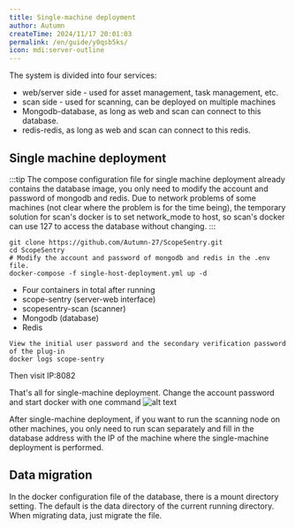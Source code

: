 ```yaml
---
title: Single-machine deployment
author: Autumn
createTime: 2024/11/17 20:01:03
permalink: /en/guide/y0qsb5ks/
icon: mdi:server-outline
---
```

The system is divided into four services:
- web/server side - used for asset management, task management, etc.
- scan side - used for scanning, can be deployed on multiple machines
- Mongodb-database, as long as web and scan can connect to this database.
- redis-redis, as long as web and scan can connect to this redis.

## Single machine deployment
:::tip
The compose configuration file for single machine deployment already contains the database image, you only need to modify the account and password of mongodb and redis. Due to network problems of some machines (not clear where the problem is for the time being), the temporary solution for scan's docker is to set network_mode to host, so scan's docker can use 127 to access the database without changing.
:::

```
git clone https://github.com/Autumn-27/ScopeSentry.git
cd ScopeSentry
# Modify the account and password of mongodb and redis in the .env file.
docker-compose -f single-host-deployment.yml up -d
```
- Four containers in total after running
- scope-sentry (server-web interface)
- scopesentry-scan (scanner)
- Mongodb (database)
- Redis

```
View the initial user password and the secondary verification password of the plug-in
docker logs scope-sentry
```

Then visit IP:8082

That's all for single-machine deployment. Change the account password and start docker with one command
![alt text](/images/docker-run.png)

After single-machine deployment, if you want to run the scanning node on other machines, you only need to run scan separately and fill in the database address with the IP of the machine where the single-machine deployment is performed.

## Data migration
In the docker configuration file of the database, there is a mount directory setting. The default is the data directory of the current running directory. When migrating data, just migrate the file.